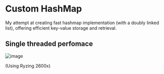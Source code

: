 # Custom HashMap

My attempt at creating fast hashmap implementation (with a doubly linked list), offering efficient key-value storage and retrieval.

## Single threaded perfomace
![image](https://github.com/AnteDev00/Custom-Hashmap/assets/151842550/a6432ea1-0ae1-4fa6-a5aa-474827dacf76)

(Using Ryzing 2600x)
